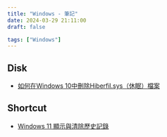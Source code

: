```yaml
---
title: "Windows - 筆記"
date: 2024-03-29 21:11:00
draft: false

tags: ["Windows"]
---
```


## Disk
- [如何在Windows 10中刪除Hiberfil.sys（休眠）檔案](https://tw.bitwar.net/course/tips/3147.html)

## Shortcut
- [Windows 11 顯示與清除歷史記錄](https://www.kocpc.com.tw/archives/500846)